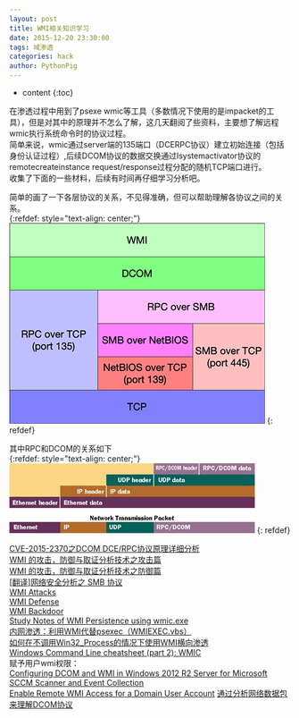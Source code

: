 ```yaml
---
layout: post
title: WMI相关知识学习
date: 2015-12-20 23:30:00
tags: 域渗透
categories: hack 
author: PythonPig
---
```

* content
{:toc}

在渗透过程中用到了psexe wmic等工具（多数情况下使用的是impacket的工具），但是对其中的原理并不怎么了解，这几天翻阅了些资料，主要想了解远程wmic执行系统命令时的协议过程。    
简单来说，wmic通过server端的135端口（DCERPC协议）建立初始连接（包括身份认证过程）,后续DCOM协议的数据交换通过Isystemactivator协议的remotecreateinstance request/response过程分配的随机TCP端口进行。    
收集了下面的一些材料，后续有时间再仔细学习分析吧。  


简单的画了一下各层协议的关系，不见得准确，但可以帮助理解各协议之间的关系。  
{:refdef: style="text-align: center;"}
![WMI协议栈](https://github.com/PythonPig/PythonPig.github.io/blob/master/images/WMI相关知识学习/wmi协议栈1.png?raw=true) 
{: refdef}

其中RPC和DCOM的关系如下  
{:refdef: style="text-align: center;"}
![RPC-DCOM](https://github.com/PythonPig/PythonPig.github.io/blob/master/images/WMI相关知识学习/RPC-DCOMjpg.jpg?raw=true)
{: refdef}


[CVE-2015-2370之DCOM DCE/RPC协议原理详细分析](https://www.anquanke.com/post/id/167057)  
[WMI 的攻击，防御与取证分析技术之攻击篇](http://drops.wooyun.org/tips/9973)  
[WMI 的攻击，防御与取证分析技术之防御篇](http://drops.wooyun.org/tips/10346)  
[[翻译]网络安全分析之 SMB 协议](https://bbs.pediy.com/thread-223721.htm)  
[WMI Attacks](http://www.anquan.us/static/drops/tips-8189.html)  
[WMI Defense](http://www.anquan.us/static/drops/tips-8290.html)  
[WMI Backdoor](http://www.anquan.us/static/drops/tips-8260.html)  
[Study Notes of WMI Persistence using wmic.exe](https://3gstudent.github.io/3gstudent.github.io/Study-Notes-of-WMI-Persistence-using-wmic.exe/)  
[内网渗透：利用WMI代替psexec（WMIEXEC.vbs）](http://www.91ri.org/12908.html)  
[如何在不调用Win32_Process的情况下使用WMI横向渗透](https://www.anquanke.com/post/id/144671)  
[Windows Command Line cheatsheet (part 2): WMIC](https://www.andreafortuna.org/dfir/windows-command-line-cheatsheet-part-2-wmic/)  
赋予用户wmi权限：  
[Configuring DCOM and WMI in Windows 2012 R2 Server for Microsoft SCCM Scanner and Event Collection](https://www-01.ibm.com/support/docview.wss?uid=swg21986943)  
[Enable Remote WMI Access for a Domain User Account](https://www.gsx.com/blog/bid/86455/enable-remote-wmi-access-for-a-domain-user-account)
[通过分析网络数据包来理解DCOM协议](https://blog.csdn.net/guxch/article/details/6880335)